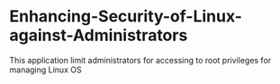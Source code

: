 # Enhancing-Security-of-Linux-against-Administrators
This application limit administrators for accessing to root privileges for managing Linux OS
